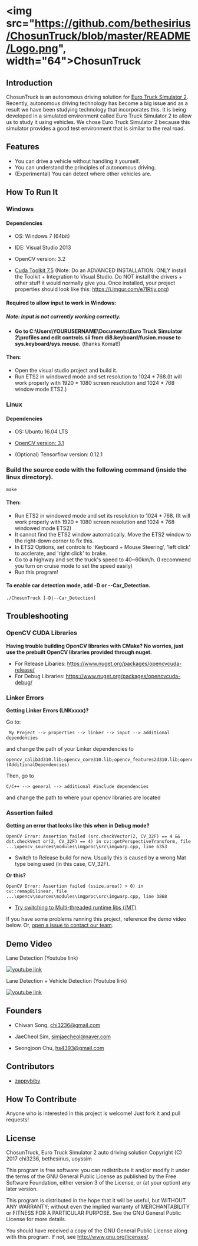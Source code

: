 # <img src="https://github.com/bethesirius/ChosunTruck/blob/master/README/Logo.png", width="64">ChosunTruck

## Introduction
ChosunTruck is an autonomous driving solution for [Euro Truck Simulator 2](https://eurotrucksimulator2.com/).
Recently, autonomous driving technology has become a big issue and as a result we have been studying technology that incorporates this.
It is being developed in a simulated environment called Euro Truck Simulator 2 to allow us to study it using vehicles.
We chose Euro Truck Simulator 2 because this simulator provides a good test environment that is similar to the real road.

## Features
* You can drive a vehicle without handling it yourself.
* You can understand the principles of autonomous driving.
* (Experimental) You can detect where other vehicles are.

## How To Run It
### Windows

#### Dependencies
- OS: Windows 7 (64bit)

- IDE: Visual Studio 2013

- OpenCV version: 3.2

- [Cuda Toolkit 7.5](https://developer.nvidia.com/cuda-75-downloads-archive) (Note: Do an ADVANCED INSTALLATION. ONLY install the Toolkit + Integration to Visual Studio. Do NOT install the drivers + other stuff it would normally give you. Once installed, your project properties should look like this: https://i.imgur.com/e7IRtjy.png)

#### Required to allow input to work in Windows:
##### Note: Input is not currently working correctly.
- **Go to C:\Users\YOURUSERNAME\Documents\Euro Truck Simulator 2\profiles and edit controls.sii from di8.keyboard/fusion.mouse to sys.keyboard/sys.mouse.** (thanks Komat!)

#### Then:
- Open the visual studio project and build it. 
- Run ETS2 in windowed mode and set resolution to 1024 * 768.(It will work properly with 1920 * 1080 screen resolution and 1024 * 768 window mode ETS2.)

### Linux
#### Dependencies
- OS: Ubuntu 16.04 LTS


- [OpenCV version: 3.1](http://embedonix.com/articles/image-processing/installing-opencv-3-1-0-on-ubuntu/)

- (Optional) Tensorflow version: 0.12.1

### Build the source code with the following command (inside the linux directory).
```
make
```
#### Then:
- Run ETS2 in windowed mode and set its resolution to 1024 * 768. (It will work properly with 1920 * 1080 screen resolution and 1024 * 768 windowed mode ETS2)
- It cannot find the ETS2 window automatically. Move the ETS2 window to the right-down corner to fix this.
- In ETS2 Options, set controls to 'Keyboard + Mouse Steering', 'left click' to acclerate, and 'right click' to brake.
- Go to a highway and set the truck's speed to 40~60km/h. (I recommend you turn on cruise mode to set the speed easily)
- Run this program!

#### To enable car detection mode, add -D or --Car_Detection.
```
./ChosunTruck [-D|--Car_Detection]
```
## Troubleshooting
### OpenCV CUDA Libraries

**Having trouble building OpenCV libraries with CMake? No worries, just use the prebuilt OpenCV libraries provided through nuget.**

- For Release Libaries: https://www.nuget.org/packages/opencvcuda-release/
- For Debug Libraries: https://www.nuget.org/packages/opencvcuda-debug/

### Linker Errors

**Getting Linker Errors (LNKxxxx)?**

Go to: 

```
 My Project --> properties --> linker --> input --> additional dependencies
```
and change the path of your Linker dependencies to

```
opencv_calib3d310.lib;opencv_core310.lib;opencv_features2d310.lib;opencv_flann310.lib;opencv_highgui310.lib;opencv_imgcodecs310.lib;opencv_imgproc310.lib;opencv_ml310.lib;opencv_objdetect310.lib;opencv_photo310.lib;opencv_shape310.lib;opencv_stitching310.lib;opencv_superres310.lib;opencv_ts310.lib;opencv_video310.lib;opencv_videoio310.lib;opencv_videostab310.lib;opencv_viz310.lib;%(AdditionalDependencies)
```

Then, go to 
```
C/C++ --> general --> additional #include dependencies
```

and change the path to where your opencv libraries are located

### Assertion failed

**Getting an error that looks like this when in Debug mode?**

```
OpenCV Error: Assertion failed (src.checkVector(2, CV_32F) == 4 && dst.checkVect or(2, CV_32F) == 4) in cv::getPerspectiveTransform, file ...\opencv_sources\modules\imgproc\src\imgwarp.cpp, line 6353
```
- Switch to Release build for now. Usually this is caused by a wrong Mat type being used (in this case, CV_32F).

**Or this?**

```
OpenCV Error: Assertion failed (ssize.area() > 0) in cv::remapBilinear, file ...\opencv\sources\modules\imgproc\src\imgwarp.cpp, line 3868 
```
- [Try switching to Multi-threaded runtime libs (/MT)](https://i.imgur.com/oIssgHM.png)

If you have some problems running this project, reference the demo video below. Or, [open a issue to contact our team](https://github.com/bethesirius/ChosunTruck/issues).

## Demo Video
Lane Detection (Youtube link)

[![youtube link](http://img.youtube.com/vi/vF7J_uC045Q/0.jpg)](http://www.youtube.com/watch?v=vF7J_uC045Q)

Lane Detection + Vehicle Detection (Youtube link)

[![youtube link](http://img.youtube.com/vi/w6H2eGEvzvw/0.jpg)](http://www.youtube.com/watch?v=w6H2eGEvzvw)

## Founders
- Chiwan Song, chi3236@gmail.com

- JaeCheol Sim, simjaecheol@naver.com

- Seongjoon Chu, hs4393@gmail.com

## Contributors
- [zappybiby](https://github.com/zappybiby)

## How To Contribute
Anyone who is interested in this project is welcome! Just fork it and pull requests!

## License
ChosunTruck, Euro Truck Simulator 2 auto driving solution
Copyright (C) 2017 chi3236, bethesirius, uoyssim

This program is free software: you can redistribute it and/or modify
it under the terms of the GNU General Public License as published by
the Free Software Foundation, either version 3 of the License, or
(at your option) any later version.

This program is distributed in the hope that it will be useful,
but WITHOUT ANY WARRANTY; without even the implied warranty of
MERCHANTABILITY or FITNESS FOR A PARTICULAR PURPOSE.  See the
GNU General Public License for more details.

You should have received a copy of the GNU General Public License
along with this program.  If not, see <http://www.gnu.org/licenses/>.
